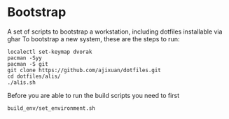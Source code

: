 # Bootstrap
A set of scripts to bootstrap a workstation, including dotfiles installable via ghar
To bootstrap a new system, these are the steps to run:
```
localectl set-keymap dvorak
pacman -Syy
pacman -S git
git clone https://github.com/ajixuan/dotfiles.git
cd dotfiles/alis/
./alis.sh
```

Before you are able to run the build scripts you need to first
```
build_env/set_environment.sh
```


